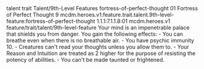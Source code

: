 <ability>
  <metadata>
    <class>talent</class>
    <feature_type>trait</feature_type>
    <file_dpath>Talent/9th-Level Features</file_dpath>
    <item_id>fortress-of-perfect-thought</item_id>
    <item_index>01</item_index>
    <item_name>Fortress of Perfect Thought</item_name>
    <level>9</level>
    <scc>mcdm.heroes.v1:feature.trait.talent.9th-level-feature:fortress-of-perfect-thought</scc>
    <scdc>1.1.1:7.1.1.8:01</scdc>
    <source>mcdm.heroes.v1</source>
    <type>feature/trait/talent/9th-level-feature</type>
  </metadata>
  <effects>
    <effect type="mundane">Your mind is an impenetrable palace that shields you from danger. You gain the following effects:
- You can breathe even when there is no breathable air.
- You have psychic immunity 10.
- Creatures can&apos;t read your thoughts unless you allow them to.
- Your Reason and Intuition are treated as 2 higher for the purpose of resisting the potency of abilities.
- You can&apos;t be made taunted or frightened.</effect>
  </effects>
</ability>

